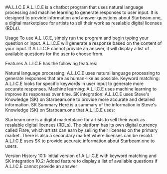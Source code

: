 #A.L.I.C.E
A.L.I.C.E is a chatbot program that uses natural language processing and machine learning to generate responses to user input. It is designed to provide information and answer questions about Starbeam.one, a digital marketplace for artists to sell their work as resalable digital licenses (RDLs).

Usage
To use A.L.I.C.E, simply run the program and begin typing your question or input. A.L.I.C.E will generate a response based on the content of your input. If A.L.I.C.E cannot provide an answer, it will display a list of available questions for the user to choose from.

Features
A.L.I.C.E has the following features:

Natural language processing: A.L.I.C.E uses natural language processing to generate responses that are as human-like as possible.
Keyword matching: A.L.I.C.E looks for specific keywords in user input to generate more accurate responses.
Machine learning: A.L.I.C.E uses machine learning to improve its responses over time.
SK integration: A.L.I.C.E uses Steve's Knowledge (SK) on Starbeam.one to provide more accurate and detailed information.
SK Summary
Here is a summary of the information in Steve's Knowledge (SK) on Starbeam.one that A.L.I.C.E uses:

Starbeam.one is a digital marketplace for artists to sell their work as resalable digital licenses (RDLs). The platform has its own digital currency called Flare, which artists can earn by selling their licenses on the primary market. There is also a secondary market where licenses can be resold. A.L.I.C.E uses SK to provide accurate information about Starbeam.one to users.

Version History
10.1: Initial version of A.L.I.C.E with keyword matching and SK integration
10.2: Added feature to display a list of available questions if A.L.I.C.E cannot provide an answer
